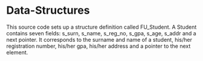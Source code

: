 # Data-Structures
This source code sets up a structure definition called FU_Student. 
A Student contains seven fields: s_surn, s_name, s_reg_no, s_gpa, s_age, s_addr and a next pointer. 
It corresponds to the surname and name of a student, his/her registration number, his/her gpa, his/her address and a pointer to the next element.
